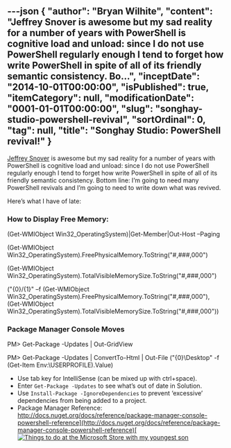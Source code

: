 ---json
{
  "author": "Bryan Wilhite",
  "content": "Jeffrey Snover is awesome but my sad reality for a number of years with PowerShell is cognitive load and unload: since I do not use PowerShell regularly enough I tend to forget how write PowerShell in spite of all of its friendly semantic consistency. Bo...",
  "inceptDate": "2014-10-01T00:00:00",
  "isPublished": true,
  "itemCategory": null,
  "modificationDate": "0001-01-01T00:00:00",
  "slug": "songhay-studio-powershell-revival",
  "sortOrdinal": 0,
  "tag": null,
  "title": "Songhay Studio: PowerShell revival!"
}
---

[Jeffrey Snover](http://www.jsnover.com/index.html) is awesome but my sad reality for a number of years with PowerShell is cognitive load and unload: since I do not use PowerShell regularly enough I tend to forget how write PowerShell in spite of all of its friendly semantic consistency. Bottom line: I’m going to need many PowerShell revivals and I’m going to need to write down what was revived.

Here’s what I have of late:

### How to Display Free Memory:


(Get-WMIObject Win32_OperatingSystem)|Get-Member|Out-Host –Paging

(Get-WMIObject Win32_OperatingSystem).FreePhysicalMemory.ToString("#,###,000")

(Get-WMIObject Win32_OperatingSystem).TotalVisibleMemorySize.ToString("#,###,000")

("{0}/{1}" –f (Get-WMIObject Win32_OperatingSystem).FreePhysicalMemory.ToString("#,###,000"), (Get-WMIObject Win32_OperatingSystem).TotalVisibleMemorySize.ToString("#,###,000"))
    

### Package Manager Console Moves


PM&gt; Get-Package -Updates | Out-GridView

PM&gt; Get-Package -Updates | ConvertTo-Html | Out-File ("{0}\Desktop" -f (Get-Item Env:\USERPROFILE).Value)
    

*   Use tab key for IntelliSense (can be mixed up with ctrl+space).
*   Enter `Get-Package -Updates` to see what’s out of date in Solution.
*   Use `Install-Package -IgnoreDependencies` to prevent ‘excessive’ dependencies from being added to a project.
*   Package Manager Reference: [http://docs.nuget.org/docs/reference/package-manager-console-powershell-reference](http://docs.nuget.org/docs/reference/package-manager-console-powershell-reference)[<img alt="Things to do at the Microsoft Store with my youngest son" src="https://farm3.staticflickr.com/2828/9217848637_7dc13155ff_z_d.jpg">](https://www.flickr.com/photos/wilhite/9217848637/in/set-72157625087343217 "Things to do at the Microsoft Store with my youngest son")
